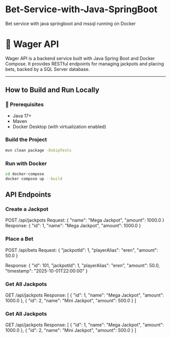 # Bet-Service-with-Java-SpringBoot
Bet service with java springboot and mssql running on Docker


# 🎰 Wager API

Wager API is a backend service built with Java Spring Boot and Docker Compose. It provides RESTful endpoints for managing jackpots and placing bets, backed by a SQL Server database.

---

## How to Build and Run Locally

### 🔧 Prerequisites

- Java 17+
- Maven
- Docker Desktop (with virtualization enabled)

### Build the Project

```bash
mvn clean package -DskipTests
```

### Run with Docker
```bash
cd docker-compose
docker compose up --build
```


## API Endpoints
### Create a Jackpot
POST /api/jackpots
Request:
{
  "name": "Mega Jackpot",
  "amount": 1000.0
}
Response:
{
  "id": 1,
  "name": "Mega Jackpot",
  "amount": 1000.0
}

### Place a Bet
POST /api/bets
Request:
{
  "jackpotId": 1,
  "playerAlias": "eren",
  "amount": 50.0
}

Response:
{
  "id": 101,
  "jackpotId": 1,
  "playerAlias": "eren",
  "amount": 50.0,
  "timestamp": "2025-10-01T22:00:00"
}

### Get All Jackpots
GET /api/jackpots
Response:
[
  {
    "id": 1,
    "name": "Mega Jackpot",
    "amount": 1000.0
  },
  {
    "id": 2,
    "name": "Mini Jackpot",
    "amount": 500.0
  }
]

### Get All Jackpots
GET /api/jackpots
Response:
[
  {
    "id": 1,
    "name": "Mega Jackpot",
    "amount": 1000.0
  },
  {
    "id": 2,
    "name": "Mini Jackpot",
    "amount": 500.0
  }
]




